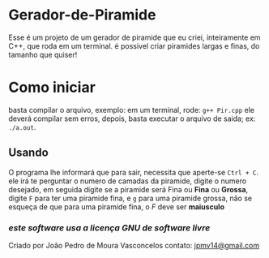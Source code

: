 # Gerador-de-Piramide
Esse é um projeto de um gerador de piramide que eu criei, inteiramente em C++, que roda em um terminal.
é possivel criar piramides largas e finas, do tamanho que quiser!

# Como iniciar

basta compilar o arquivo, exemplo:
em um terminal, rode: `g++ Pir.cpp`
ele deverá compilar sem erros, depois, basta executar o arquivo de saida; ex: `./a.out`.

## Usando
O programa lhe informará que para sair, necessita que aperte-se `Ctrl + C`.
ele irá te perguntar o numero de camadas da piramide, digite o numero desejado, em seguida digite se a piramide será Fina ou **Fina** ou **Grossa**, digite `F` para ter uma piramide fina, e `g` para uma piramide grossa, não se esqueça de que para uma piramide fina, o *F* deve ser **maiusculo**


### ***este software usa a licença GNU de software livre*** 
Criado por João Pedro de Moura Vasconcelos
contato: jpmv14@gmail.com
